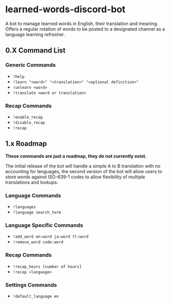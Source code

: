 # learned-words-discord-bot
A bot to manage learned words in English, their translation and meaning. Offers a regular rotation of words to be posted to a designated channel as a language learning refresher.

## 0.X Command List
### Generic Commands
 - `!help`
 - `!learn "<word>" "<translation>" "<optional definition>"`
 - `!unlearn <word>`
 - `!translate <word or translation>`
### Recap Commands
 - `!enable_recap`
 - `!disable_recap`
 - `!recap`

## 1.x Roadmap
**These commands are just a roadmap, they do not currently exist.**

The initial release of the bot will handle a simple A to B translation 
with no accounting for languages, the second version of the bot will allow
users to store words against ISO-639-1 codes to allow flexibility of multiple 
translations and lookups.

### Language Commands
- `!languages`
- `!language search_term`
### Language Specific Commands
 - `!add_word en:word ja:word tl:word`
 - `!remove_word code:word`
### Recap Commands
 - `!recap_hours [number of hours]`
 - `!recap <language>`
 ### Settings Commands
 - `!default_language en`